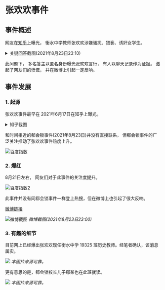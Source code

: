 # 张欢欢事件

## 事件概述

网友在[知乎](https://www.zhihu.com/question/465486182)上曝光， 衡水中学教师张欢欢涉嫌骚扰、猥亵、诱奸女学生。 

<details>

<summary>关键回答截图(2021年8月23日23:10)</summary>

![知乎截图](https://hzsb-1301539318.file.myqcloud.com/docs/event/zhanghuanhuan/121c4b7e5b99cce32df027d3e68b3906.png)

</details>

此问题下， 多名答主以匿名身份曝光张欢欢言行， 有人以聊天记录作为证据。 激起了网友们的愤慨， 并在微博上引起一定反响。

## 事件发展

### 1. 起源

张欢欢事件最早在 2021年6月17日在知乎上曝光。 

<details>

<summary>知乎截图</summary>

![知乎截图2](https://hzsb-1301539318.file.myqcloud.com/docs/event/zhanghuanhuan/14e69a9bc069573fe8b88949cc431f02.png)

</details>

和时间相近的郗会锁事件(2021年8月23日)并没有直接联系， 但郗会锁事件的广泛关注推动了张欢欢事件热度上升。


![百度指数](https://hzsb-1301539318.file.myqcloud.com/docs/event/zhanghuanhuan/d267c84822030af5c6cf68d3f54b08e6.png)

### 2. 爆红

8月21日左右， 网友们对于此事件的关注度提升。

![百度指数2](https://hzsb-1301539318.file.myqcloud.com/docs/event/zhanghuanhuan/902d855b0186994504a3b0cd690bc0f2.png)

此事件并没有同郗会锁事件一样登上热搜，但在微博上也引起了很大反响。

[微博链接](https://weibo.com/7584844316/KuBkkqMIn?refer_flag=1001030103_&type=comment#_rnd1629727883419)




![微博截图](https://hzsb-1301539318.file.myqcloud.com/docs/event/zhanghuanhuan/95a945c3e051e3002dbecd3155e5e2d5.png)
*微博截图(2021年8月23日23:00)*


### 3. 有趣的细节

目前网上已经爆出张欢欢现任衡水中学 19325 班历史教师。经笔者确认，该消息属实。


![](https://hzsb-1301539318.file.myqcloud.com/docs/event/zhanghuanhuan/0c4a5cc578df03cf65877d9e6643fe3b.png)
*本图片来源可靠。*


更有意思的是，郗会锁校长儿子郗某也在此班就读。

![](https://hzsb-1301539318.file.myqcloud.com/docs/event/zhanghuanhuan/f1b79692e1d9bc274d3d319b258884bf.png)
*本图片来源可靠。*
